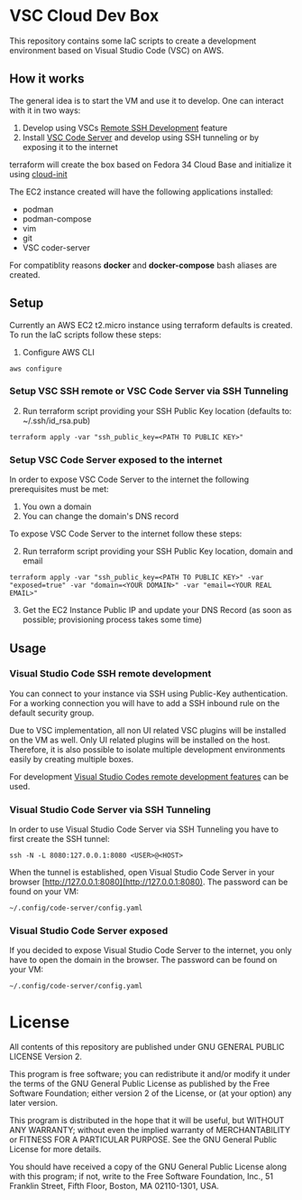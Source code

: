 # VSC Cloud Dev Box

This repository contains some IaC scripts to create a development environment based on Visual Studio Code (VSC) on AWS.

## How it works

The general idea is to start the VM and use it to develop. One can interact with it in two ways:
1. Develop using VSCs [Remote SSH Development](https://code.visualstudio.com/docs/remote/ssh) feature
2. Install [VSC Code Server](https://github.com/cdr/code-server) and develop using SSH tunneling or by exposing it to the internet

terraform will create the box based on Fedora 34 Cloud Base and initialize it using [cloud-init](https://cloud-init.io)

The EC2 instance created will have the following applications installed:
- podman
- podman-compose
- vim
- git
- VSC coder-server

For compatiblity reasons **docker** and **docker-compose** bash aliases are created.

## Setup

Currently an AWS EC2 t2.micro instance using terraform defaults is created. To run the IaC scripts follow these steps:

1. Configure AWS CLI

```
aws configure
```

### Setup VSC SSH remote or VSC Code Server via SSH Tunneling

2. Run terraform script providing your SSH Public Key location (defaults to: ~/.ssh/id_rsa.pub)

```
terraform apply -var "ssh_public_key=<PATH TO PUBLIC KEY>"
```

### Setup VSC Code Server exposed to the internet

In order to expose VSC Code Server to the internet the following prerequisites must be met:
1. You own a domain
2. You can change the domain's DNS record

To expose VSC Code Server to the internet follow these steps:

2. Run terraform script providing your SSH Public Key location, domain and email

```
terraform apply -var "ssh_public_key=<PATH TO PUBLIC KEY>" -var "exposed=true" -var "domain=<YOUR DOMAIN>" -var "email=<YOUR REAL EMAIL>"
```

3. Get the EC2 Instance Public IP and update your DNS Record (as soon as possible; provisioning process takes some time)

## Usage

### Visual Studio Code SSH remote development

You can connect to your instance via SSH using Public-Key authentication. For a working connection you will have to add a SSH inbound rule on the default security group.

Due to VSC implementation, all non UI related VSC plugins will be installed on the VM as well. Only UI related plugins will be installed on the host. Therefore, it is also possible to isolate multiple development environments easily by creating multiple boxes.

For development [Visual Studio Codes remote development features](https://code.visualstudio.com/docs/remote/ssh) can be used.

### Visual Studio Code Server via SSH Tunneling

In order to use Visual Studio Code Server via SSH Tunneling you have to first create the SSH tunnel:

```
ssh -N -L 8080:127.0.0.1:8080 <USER>@<HOST>
```

When the tunnel is established, open Visual Studio Code Server in your browser [http://127.0.0.1:8080](http://127.0.0.1:8080). The password can be found on your VM:

```
~/.config/code-server/config.yaml
```

### Visual Studio Code Server exposed

If you decided to expose Visual Studio Code Server to the internet, you only have to open the domain in the browser.  The password can be found on your VM:

```
~/.config/code-server/config.yaml
```

# License

All contents of this repository are published under GNU GENERAL PUBLIC LICENSE Version 2.

This program is free software; you can redistribute it and/or modify it under the terms of the GNU General Public License as published by the Free Software Foundation; either version 2 of the License, or (at your option) any later version.

This program is distributed in the hope that it will be useful, but WITHOUT ANY WARRANTY; without even the implied warranty of MERCHANTABILITY or FITNESS FOR A PARTICULAR PURPOSE.  See the GNU General Public License for more details.

You should have received a copy of the GNU General Public License along with this program; if not, write to the Free Software Foundation, Inc., 51 Franklin Street, Fifth Floor, Boston, MA  02110-1301, USA.